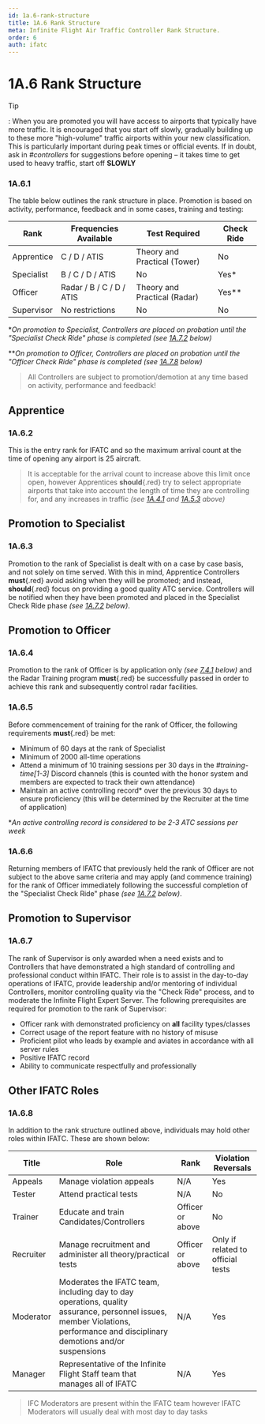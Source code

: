 ```yaml
---
id: 1a.6-rank-structure
title: 1A.6 Rank Structure
meta: Infinite Flight Air Traffic Controller Rank Structure.
order: 6
auth: ifatc
---
```


# 1A.6  Rank Structure

 

Tip

: When you are promoted you will have access to airports that typically have more traffic. It is encouraged that you start off slowly, gradually building up to these more "high-volume" traffic airports within your new classification. This is particularly important during peak times or official events. If in doubt, ask in *#controllers* for suggestions before opening – it takes time to get used to heavy traffic, start off **SLOWLY**

 

### 1A.6.1    

The table below outlines the rank structure in place. Promotion is based on activity, performance, feedback and in some cases, training and testing:

 

| Rank       | Frequencies Available    | Test Required                | Check Ride |
| ---------- | ------------------------ | ---------------------------- | ---------- |
| Apprentice | C / D / ATIS             | Theory and Practical (Tower) | No         |
| Specialist | B / C / D / ATIS         | No                           | Yes*       |
| Officer    | Radar / B / C / D / ATIS | Theory and Practical (Radar) | Yes**      |
| Supervisor | No restrictions          | No                           | No         |

**On promotion to Specialist, Controllers are placed on probation until the "Specialist Check Ride" phase is completed (see [1A.7.2](/guide/atc-manual/1a.-administration/1a.7-check-ride-process#1a.7.2) below)*

***On promotion to Officer, Controllers are placed on probation until the "Officer Check Ride" phase is completed (see [1A.7.8](/guide/atc-manual/1a.-administration/1a.7-check-ride-process#1a.7.8) below)*



> All Controllers are subject to promotion/demotion at any time based on activity, performance and feedback!



## Apprentice

### 1A.6.2

This is the entry rank for IFATC and so the maximum arrival count at the time of opening any airport is 25 aircraft.



> It is acceptable for the arrival count to increase above this limit once open, however Apprentices **should**{.red} try to select appropriate airports that take into account the length of time they are controlling for, and any increases in traffic *(see [1A.4.1](/guide/atc-manual/1a.-administration/1a.4-airport-selection#1a.4.1) and [1A.5.3](/guide/atc-manual/1a.-administration/1a.5-activity-requirements#1a.5.3) above)*



## Promotion to Specialist

### 1A.6.3

Promotion to the rank of Specialist is dealt with on a case by case basis, and not solely on time served. With this in mind, Apprentice Controllers **must**{.red} avoid asking when they will be promoted; and instead, **should**{.red} focus on providing a good quality ATC service. Controllers will be notified when they have been promoted and placed in the Specialist Check Ride phase *(see [1A.7.2](/guide/atc-manual/1a.-administration/1a.7-check-ride-process#1a.7.2) below)*.



## Promotion to Officer

### 1A.6.4

Promotion to the rank of Officer is by application only *(see [7.4.1](/guide/atc-manual/7.-recruitment-and-training/7.4-radar-written-and-practical-tests#7.4.1) below)* and the Radar Training program **must**{.red} be successfully passed in order to achieve this rank and subsequently control radar facilities. 



### 1A.6.5

Before commencement of training for the rank of Officer, the following requirements **must**{.red} be met:



- Minimum of 60 days at the rank of Specialist
- Minimum of 2000 all-time operations
- Attend a minimum of 10 training sessions per 30 days in the *#training-time[1-3]* Discord channels (this is counted with the honor system and members are expected to track their own attendance)
- Maintain an active controlling record* over the previous 30 days to ensure proficiency (this will be determined by the Recruiter at the time of application)



**An active controlling record is considered to be 2-3 ATC sessions per week*



### 1A.6.6

Returning members of IFATC that previously held the rank of Officer are not subject to the above same criteria and may apply (and commence training) for the rank of Officer immediately following the successful completion of the "Specialist Check Ride" phase *(see [1A.7.2](/guide/atc-manual/1a.-administration/1a.7-check-ride-process#1a.7.2) below)*.



## Promotion to Supervisor 

### 1A.6.7

The rank of Supervisor is only awarded when a need exists and to Controllers that have demonstrated a high standard of controlling and professional conduct within IFATC. Their role is to assist in the day-to-day operations of IFATC, provide leadership and/or mentoring of individual Controllers, monitor controlling quality via the "Check Ride" process, and to moderate the Infinite Flight Expert Server. The following prerequisites are required for promotion to the rank of Supervisor:



- Officer rank with demonstrated proficiency on **all** facility types/classes
- Correct usage of the report feature with no history of misuse
- Proficient pilot who leads by example and aviates in accordance with all server rules
- Positive IFATC record
- Ability to communicate respectfully and professionally



## Other IFATC Roles

### 1A.6.8

In addition to the rank structure outlined above, individuals may hold other roles within IFATC. These are shown below:



| Title     | Role                                                         | Rank             | Violation Reversals               |
| --------- | ------------------------------------------------------------ | ---------------- | --------------------------------- |
| Appeals   | Manage violation appeals                                     | N/A              | Yes                               |
| Tester    | Attend practical tests                                       | N/A              | No                                |
| Trainer   | Educate and train Candidates/Controllers                     | Officer or above | No                                |
| Recruiter | Manage recruitment and administer all theory/practical tests | Officer or above | Only if related to official tests |
| Moderator | Moderates the IFATC team, including day to day operations, quality assurance, personnel issues, member Violations, performance and disciplinary demotions and/or suspensions | N/A              | Yes                               |
| Manager   | Representative of the Infinite Flight Staff team that manages all of IFATC | N/A              | Yes                               |



> IFC Moderators are present within the IFATC team however IFATC Moderators will usually deal with most day to day tasks
